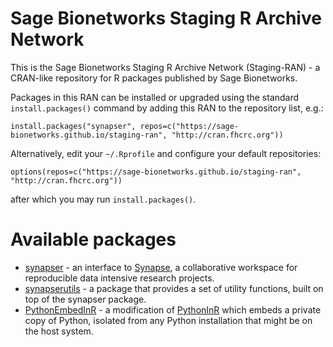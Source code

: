 # Sage Bionetworks Staging R Archive Network

This is the Sage Bionetworks Staging R Archive Network (Staging-RAN) - a CRAN-like repository for R packages published by Sage Bionetworks.

Packages in this RAN can be installed or upgraded using the standard `install.packages()` command by adding this RAN to the repository list, e.g.:

```
install.packages("synapser", repos=c("https://sage-bionetworks.github.io/staging-ran", "http://cran.fhcrc.org"))
```

Alternatively, edit your `~/.Rprofile` and configure your default repositories:

```
options(repos=c("https://sage-bionetworks.github.io/staging-ran", "http://cran.fhcrc.org"))
```

after which you may run `install.packages()`.

# Available packages

- [synapser](https://github.com/Sage-Bionetworks/synapser) - an interface to [Synapse](https://www.synapse.org), a collaborative workspace for reproducible data intensive research projects.
- [synapserutils](https://github.com/Sage-Bionetworks/synapserutils) - a package that provides a set of utility functions, built on top of the synapser package.
- [PythonEmbedInR](https://github.com/Sage-Bionetworks/PythonEmbedInR) - a modification of [PythonInR](https://bitbucket.org/Floooo/pythoninr) which embeds a private copy of Python, isolated from any Python installation that might be on the host system.
